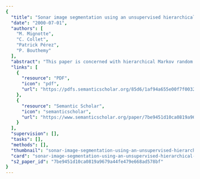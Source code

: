 ```yaml
---
{
  "title": "Sonar image segmentation using an unsupervised hierarchical MRF model",
  "date": "2000-07-01",
  "authors": [
    "M. Mignotte",
    "C. Collet",
    "Patrick Pérez",
    "P. Bouthemy"
  ],
  "abstract": "This paper is concerned with hierarchical Markov random field (MRP) models and their application to sonar image segmentation. We present an original hierarchical segmentation procedure devoted to images given by a high-resolution sonar. The sonar image is segmented into two kinds of regions: shadow (corresponding to a lack of acoustic reverberation behind each object lying on the sea-bed) and sea-bottom reverberation. The proposed unsupervised scheme takes into account the variety of the laws in the distribution mixture of a sonar image, and it estimates both the parameters of noise distributions and the parameters of the Markovian prior. For the estimation step, we use an iterative technique which combines a maximum likelihood approach (for noise model parameters) with a least-squares method (for MRF-based prior). In order to model more precisely the local and global characteristics of image content at different scales, we introduce a hierarchical model involving a pyramidal label field. It combines coarse-to-fine causal interactions with a spatial neighborhood structure. This new method of segmentation, called the scale causal multigrid (SCM) algorithm, has been successfully applied to real sonar images and seems to be well suited to the segmentation of very noisy images. The experiments reported in this paper demonstrate that the discussed method performs better than other hierarchical schemes for sonar image segmentation.",
  "links": [
    {
      "resource": "PDF",
      "icon": "pdf",
      "url": "https://pdfs.semanticscholar.org/85d6/1af94a655e00f7f003246198071463b89452.pdf"
    },
    {
      "resource": "Semantic Scholar",
      "icon": "semanticscholar",
      "url": "https://www.semanticscholar.org/paper/7be9451d10ca0819a9679a44fe479e668ad578bf"
    }
  ],
  "supervision": [],
  "tasks": [],
  "methods": [],
  "thumbnail": "sonar-image-segmentation-using-an-unsupervised-hierarchical-mrf-model-thumb.jpg",
  "card": "sonar-image-segmentation-using-an-unsupervised-hierarchical-mrf-model-card.jpg",
  "s2_paper_id": "7be9451d10ca0819a9679a44fe479e668ad578bf"
}
---
```


